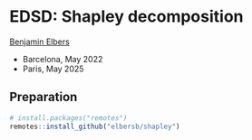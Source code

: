 # EDSD: Shapley decomposition

[Benjamin Elbers](https://elbersb.com/)

* Barcelona, May 2022
* Paris, May 2025

## Preparation

```r
# install.packages("remotes")
remotes::install_github("elbersb/shapley")
```

